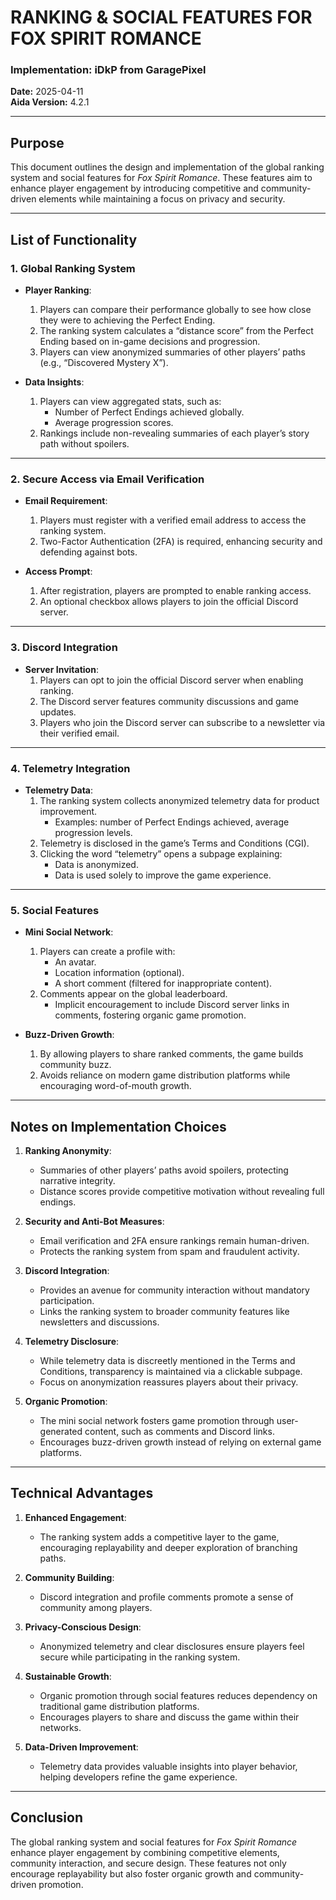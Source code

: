 # RANKING & SOCIAL FEATURES FOR FOX SPIRIT ROMANCE

### Implementation: iDkP from GaragePixel  
**Date:** 2025-04-11  
**Aida Version:** 4.2.1  

---

## Purpose

This document outlines the design and implementation of the global ranking system and social features for *Fox Spirit Romance*. These features aim to enhance player engagement by introducing competitive and community-driven elements while maintaining a focus on privacy and security. 

---

## List of Functionality

### **1. Global Ranking System**
- **Player Ranking**:
	1. Players can compare their performance globally to see how close they were to achieving the Perfect Ending.
	2. The ranking system calculates a “distance score” from the Perfect Ending based on in-game decisions and progression.
	3. Players can view anonymized summaries of other players’ paths (e.g., “Discovered Mystery X”).

- **Data Insights**:
	1. Players can view aggregated stats, such as:
		- Number of Perfect Endings achieved globally.
		- Average progression scores.
	2. Rankings include non-revealing summaries of each player’s story path without spoilers.

---

### **2. Secure Access via Email Verification**
- **Email Requirement**:
	1. Players must register with a verified email address to access the ranking system.
	2. Two-Factor Authentication (2FA) is required, enhancing security and defending against bots.

- **Access Prompt**:
	1. After registration, players are prompted to enable ranking access.
	2. An optional checkbox allows players to join the official Discord server.

---

### **3. Discord Integration**
- **Server Invitation**:
	1. Players can opt to join the official Discord server when enabling ranking.
	2. The Discord server features community discussions and game updates.
	3. Players who join the Discord server can subscribe to a newsletter via their verified email.

---

### **4. Telemetry Integration**
- **Telemetry Data**:
	1. The ranking system collects anonymized telemetry data for product improvement.
		- Examples: number of Perfect Endings achieved, average progression levels.
	2. Telemetry is disclosed in the game’s Terms and Conditions (CGI).
	3. Clicking the word “telemetry” opens a subpage explaining:
		- Data is anonymized.
		- Data is used solely to improve the game experience.

---

### **5. Social Features**
- **Mini Social Network**:
	1. Players can create a profile with:
		- An avatar.
		- Location information (optional).
		- A short comment (filtered for inappropriate content).
	2. Comments appear on the global leaderboard.
		- Implicit encouragement to include Discord server links in comments, fostering organic game promotion.

- **Buzz-Driven Growth**:
	1. By allowing players to share ranked comments, the game builds community buzz.
	2. Avoids reliance on modern game distribution platforms while encouraging word-of-mouth growth.

---

## Notes on Implementation Choices

1. **Ranking Anonymity**:
	- Summaries of other players’ paths avoid spoilers, protecting narrative integrity.
	- Distance scores provide competitive motivation without revealing full endings.
  
2. **Security and Anti-Bot Measures**:
	- Email verification and 2FA ensure rankings remain human-driven.
	- Protects the ranking system from spam and fraudulent activity.

3. **Discord Integration**:
	- Provides an avenue for community interaction without mandatory participation.
	- Links the ranking system to broader community features like newsletters and discussions.

4. **Telemetry Disclosure**:
	- While telemetry data is discreetly mentioned in the Terms and Conditions, transparency is maintained via a clickable subpage.
	- Focus on anonymization reassures players about their privacy.

5. **Organic Promotion**:
	- The mini social network fosters game promotion through user-generated content, such as comments and Discord links.
	- Encourages buzz-driven growth instead of relying on external game platforms.

---

## Technical Advantages

1. **Enhanced Engagement**:
	- The ranking system adds a competitive layer to the game, encouraging replayability and deeper exploration of branching paths.

2. **Community Building**:
	- Discord integration and profile comments promote a sense of community among players.

3. **Privacy-Conscious Design**:
	- Anonymized telemetry and clear disclosures ensure players feel secure while participating in the ranking system.

4. **Sustainable Growth**:
	- Organic promotion through social features reduces dependency on traditional game distribution platforms.
	- Encourages players to share and discuss the game within their networks.

5. **Data-Driven Improvement**:
	- Telemetry data provides valuable insights into player behavior, helping developers refine the game experience.

---

## Conclusion

The global ranking system and social features for *Fox Spirit Romance* enhance player engagement by combining competitive elements, community interaction, and secure design. These features not only encourage replayability but also foster organic growth and community-driven promotion.
